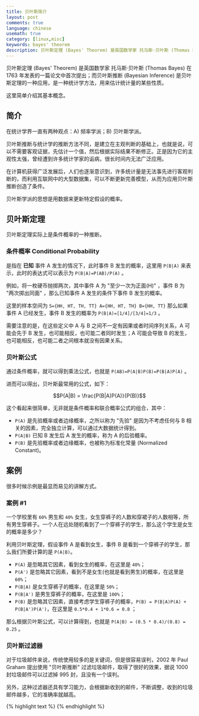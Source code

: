 ```yaml
---
title: 贝叶斯简介
layout: post
comments: true
language: chinese
usemath: true
category: [linux,misc]
keywords: bayes' theorem
description: 贝叶斯定理 (Bayes' Theorem) 是英国数学家 托马斯·贝叶斯 (Thomas Bayes) 在 1763 年发表的一篇论文中首次提出；而贝叶斯推断 (Bayesian Inference) 是贝叶斯定理的一种应用，是一种统计学方法，用来估计统计量的某些性质。 这里简单介绍其基本概念。
---
```


贝叶斯定理 (Bayes' Theorem) 是英国数学家 托马斯·贝叶斯 (Thomas Bayes) 在 1763 年发表的一篇论文中首次提出；而贝叶斯推断 (Bayesian Inference) 是贝叶斯定理的一种应用，是一种统计学方法，用来估计统计量的某些性质。

这里简单介绍其基本概念。

<!-- more -->

## 简介

在统计学界一直有两种观点：A) 频率学派；B) 贝叶斯学派。

贝叶斯推断与统计学的推断方法不同，是建立在主观判断的基础上，也就是说，可以不需要客观证据，先估计一个值，然后根据实际结果不断修正。正是因为它的主观性太强，曾经遭到许多统计学家的诟病，很长时间内无法广泛应用。

在计算机获得广泛发展后，人们也逐渐意识到，许多统计量是无法事先进行客观判断的，而利用互联网中的大型数据集，可以不断更新完善模型，从而为应用贝叶斯推断创造了条件。

贝叶斯学派的思想是用数据来更新特定假设的概率。

## 贝叶斯定理

贝叶斯定理实际上是条件概率的一种推断。

### 条件概率 Conditional Probability

是指在 **已知** 事件 A 发生的情况下，此时事件 B 发生的概率，这里用 `P(B|A)` 来表示，此时的表达式可以表示为 `P(B|A)=P(AB)/P(A)` 。

例如，将一枚硬币抛掷两次，其中事件 A 为 "至少一次为正面(H)" ，事件 B 为 "两次掷出同面" ，那么已知事件 A 发生的条件下事件 B 发生的概率。

这里的样本空间为 `S={HH, HT, TH, TT} A={HH, HT, TH} B={HH, TT}` 那么如果事件 A 已经发生，事件 B 发生的概率为 `P(B|A)=[1/4]/[3/4]=1/3` 。

需要注意的是，在这些定义中 A 与 B 之间不一定有因果或者时间序列关系，A 可能会先于 B 发生，也可能相反，也可能二者同时发生；A 可能会导致 B 的发生，也可能相反，也可能二者之间根本就没有因果关系。

<!--
如果要考虑一些可能是新的信息的概率条件性可以通过贝叶斯定理实现，也就是说，如果已经确定 B 发生了，那么 A 发生的概率应该是 `P(AB)/P(A)` 。
-->

### 贝叶斯公式

通过条件概率，就可以得到乘法公式，也就是 `P(AB)=P(A|B)P(B)=P(B|A)P(A)` 。

进而可以得出，贝叶斯最常用的公式，如下：

$$P(A|B) = \frac{P(B|A)P(A)}{P(B)}$$

这个看起来很简单，无非就是条件概率和联合概率公式的组合，其中：

* `P(A)` 是先验概率或者边缘概率，之所以称为 "先验" 是因为不考虑任何与 B 相关的因素，完全独立计算，可以通过大数据统计得到。
* `P(A|B)` 已知 B 发生后 A 发生的概率，称为 A 的后验概率。
* `P(B)` 是先验概率或者边缘概率，也被称为标准化常量 (Normalized Constant)。

<!--
按这些术语，Bayes法则可表述为：
后验概率 = (似然度 * 先验概率)/标准化常量 也就是说，后验概率与先验概率和似然度的乘积成正比。
另外，比例Pr(B|A)/Pr(B)也有时被称作标准似然度（standardised likelihood），Bayes法则可表述为：
后验概率 = 标准似然度 * 先验概率
要理解贝叶斯推断，必须先理解贝叶斯定理。后者实际上就是计算"条件概率"的公式。


如果把 P(B) 展开，可以得到如下的公式。

$$P(A|B) = {P(B|A)P(A)}/{P(B|A)P(A) + P(B|A')P(A')}$$

其中 `P(A')` 表示非 `A` 的概率，其实后面的公式在实际使用时可能会更多。


全概率公式、贝叶斯公式推导
https://www.cnblogs.com/ohshit/p/5629581.html
http://www.ruanyifeng.com/blog/2011/08/bayesian_inference_part_one.html

通过贝叶斯公式，可以明确告知我们如何利用新证据修改已有的看法。

最通俗的讲解
https://www.jianshu.com/p/d9757860c4f8
最经典的故障预测的案例
https://www.matongxue.com/madocs/279.html

排列和组合详解
https://zhuanlan.zhihu.com/p/41855459
https://seeing-theory.brown.edu/compound-probability/index.html
-->

## 案例

很多时候示例是最显而易见的讲解方式。

### 案例 #1

一个学校里有 `60%` 男生和 `40%` 女生，女生穿裤子的人数和穿裙子的人数相等，所有男生穿裤子。一个人在远处随机看到了一个穿裤子的学生，那么这个学生是女生的概率是多少？

利用贝叶斯定理，假设事件 A 是看到女生，事件 B 是看到一个穿裤子的学生，那么我们所要计算的是 `P(A|B)`。

* `P(A)` 是忽略其它因素，看到女生的概率，在这里是 `40%`；
* `P(A')` 是忽略其它因素，看到不是女生(也就是看到男生)的概率，在这里是 `60%`；
* `P(B|A)` 是女生穿裤子的概率，在这里是 `50%`；
* `P(B|A')` 是男生穿裤子的概率，在这里是 `100%`；
* `P(B)` 是忽略其它因素，直接考虑学生穿裤子的概率，`P(B) = P(B|A)P(A) + P(B|A')P(A')`，在这里是 `0.5*0.4 + 1*0.6 = 0.8` ；

那么根据贝叶斯公式，可以计算得到，也就是 `P(A|B) = (0.5 * 0.4)/(0.8) = 0.25` 。

### 贝叶斯过滤器

对于垃圾邮件来说，传统使用较多的是关键词，但是很容易误判，2002 年 Paul Graham 提出使用 "贝叶斯推断" 过滤垃圾邮件，取得了很好的效果，据说 1000 封垃圾邮件可以过滤掉 995 封，且没有一个误判。

另外，这种过滤器还具有学习能力，会根据新收到的邮件，不断调整，收到的垃圾邮件越多，它的准确率就越高。

<!--


## 其它

### 常见概念

一些常见而且容易混淆的概念，例如先验概率、后验概率、似然概率、条件概率、贝叶斯、最大似然估计、最大后验概率估计。

#### 先验概率

事件发生前的预判概率，一般可以是基于历史数据的统计，可以由背景常识得出，可以通过推理计算，也可以是人的主观观点给出，一般都是单独事件概率。

#### 后验概率

事件发生后求的反向条件概率，或者说，是基于先验概率求得的反向条件概率。

#### 条件概率

一个事件发生后另一个事件发生的概率。

#### 贝叶斯公式

P(A|B) = {P(B|A)P(A)}/P(B)

其中定义如下：

* `P(A|B)` 是后验概率，也就是最终求解的目标；
* `P(B|A)` 是条件概率，也叫作似然概率，通常是通过历史数据统计得到，一般不把它叫做先验概率，但从定义上也符合先验定义。
* `P(A)` 先验概率，一般都是人主观给出的，贝叶斯中的先验概率一般特指它。
* `P(B)` 其实也是先验概率，只是在贝叶斯的很多应用中不重要(因为只要最大后验不求绝对值)，需要时往往用全概率公式计算得到。





http://www.ruanyifeng.com/blog/2011/08/bayesian_inference_part_two.html

https://jrnold.github.io/bayesian_notes/index.html
https://jrnold.github.io/bayesian_notes/bayesian-inference.html

https://www.zhihu.com/question/54082000
https://blog.csdn.net/baimafujinji/article/details/51374202
https://blog.csdn.net/u011508640/article/details/72815981
-->

{% highlight text %}
{% endhighlight %}
